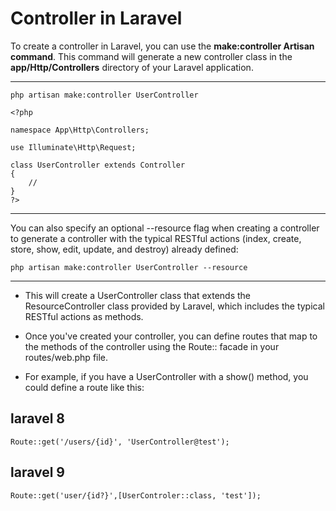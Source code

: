# Controller in Laravel

To create a controller in Laravel, you can use the **make:controller Artisan command**. This command will generate a new controller class in the **app/Http/Controllers** directory of your Laravel application.

<hr>

```
php artisan make:controller UserController
```
```
<?php

namespace App\Http\Controllers;

use Illuminate\Http\Request;

class UserController extends Controller
{
    //
}
?>
```

<hr>

You can also specify an optional --resource flag when creating a controller to generate a controller with the typical RESTful actions (index, create, store, show, edit, update, and destroy) already defined:

```
php artisan make:controller UserController --resource
```
<hr>

- This will create a UserController class that extends the ResourceController class provided by Laravel, which includes the typical RESTful actions as methods.

- Once you've created your controller, you can define routes that map to the methods of the controller using the Route:: facade in your routes/web.php file.

- For example, if you have a UserController with a show() method, you could define a route like this:

## laravel 8

```
Route::get('/users/{id}', 'UserController@test');

```
## laravel 9 

```
Route::get('user/{id?}',[UserControler::class, 'test']);
```

